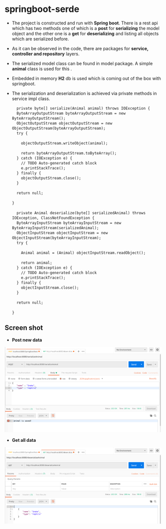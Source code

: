 # springboot-serde

* The project is constructed and run with **Spring boot**. There is a rest api which has two methods one of which is a **post** for **serializing** the model object and the other one is a **get** for **deserializing** and listing all objects which are serialized before.

* As it can be observed in the code, there are packages for **service, controller and repository** layers.

* The serialized model class can be found in model package. A simple **animal** class is used for this .

* Embedded in memory **H2** db is used which is coming out of the box with springboot.

* The serialization and deserialization is achieved via private methods in service impl class.
    ```
      private byte[] serialize(Animal animal) throws IOException {
      ByteArrayOutputStream byteArrayOutputStream = new ByteArrayOutputStream();
      ObjectOutputStream objectOutputStream = new ObjectOutputStream(byteArrayOutputStream);
      try {
    
        objectOutputStream.writeObject(animal);
    
        return byteArrayOutputStream.toByteArray();
      } catch (IOException e) {
        // TODO Auto-generated catch block
        e.printStackTrace();
      } finally {
        objectOutputStream.close();
      }
    
      return null;
    
    }
    
      private Animal deserialize(byte[] serializedAnimal) throws IOException, ClassNotFoundException {
      ByteArrayInputStream byteArrayInputStream = new ByteArrayInputStream(serializedAnimal);
      ObjectInputStream objectInputStream = new ObjectInputStream(byteArrayInputStream);
      try {
    
        Animal animal = (Animal) objectInputStream.readObject();
    
        return animal;
      } catch (IOException e) {
        // TODO Auto-generated catch block
        e.printStackTrace();
      } finally {
        objectInputStream.close();
      }
    
      return null;
    
    }
    ```
## Screen shot

* **Post new data**

![Post new Data](img/add.png)

* **Get all data**

![Get Data](img/get.png)